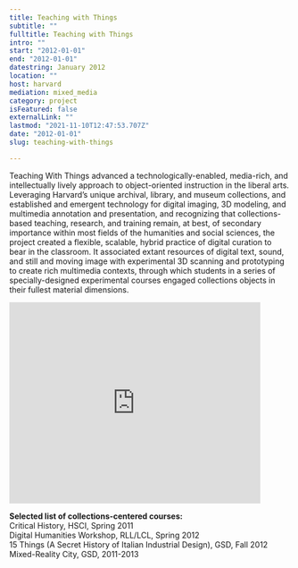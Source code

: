 ```yaml
---
title: Teaching with Things
subtitle: ""
fulltitle: Teaching with Things
intro: ""
start: "2012-01-01"
end: "2012-01-01"
datestring: January 2012
location: ""
host: harvard
mediation: mixed_media
category: project
isFeatured: false
externalLink: ""
lastmod: "2021-11-10T12:47:53.707Z"
date: "2012-01-01"
slug: teaching-with-things

---
```

Teaching With Things advanced a technologically-enabled, media-rich, and intellectually lively approach to object-oriented instruction in the liberal arts. Leveraging Harvard’s unique archival, library, and museum collections, and established and emergent technology for digital imaging, 3D modeling, and multimedia annotation and presentation, and recognizing that collections- based teaching, research, and training remain, at best, of secondary importance within most fields of the humanities and social sciences, the project created a flexible, scalable, hybrid practice of digital curation to bear in the classroom. It associated extant resources of digital text, sound, and still and moving image with experimental 3D scanning and prototyping to create rich multimedia contexts, through which students in a series of specially-designed experimental courses engaged collections objects in their fullest material dimensions.

<iframe src="https://player.vimeo.com/video/60721270" width="450" height="360" frameborder="0" allow="autoplay; fullscreen" allowfullscreen></iframe>


**Selected list of collections-centered courses:**<br />
Critical History, HSCI, Spring 2011<br />
Digital Humanities Workshop, RLL/LCL, Spring 2012<br />
15 Things (A Secret History of Italian Industrial Design), GSD, Fall 2012 Mixed-Reality City, GSD, 2011-2013